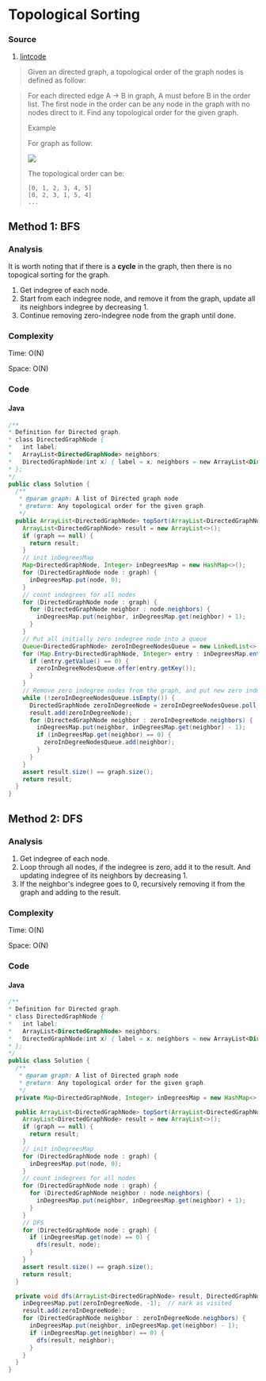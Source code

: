 # Topological Sorting
### Source 
1. [lintcode](http://www.lintcode.com/en/problem/topological-sorting/)

> Given an directed graph, a topological order of the graph nodes is defined as follow:
 
> For each directed edge A -> B in graph, A must before B in the order list.
> The first node in the order can be any node in the graph with no nodes direct to it.
> Find any topological order for the given graph.
> 
> Example
> 
> For graph as follow:
> 
> ![](https://encrypted-tbn0.gstatic.com/images?q=tbn:ANd9GcThE9AgZZszyhwe0o9qpp3VyizdIj9kWwMY50HiQEysXvkSLsoZ)
> 
> The topological order can be:
> 
> ```
> [0, 1, 2, 3, 4, 5]
> [0, 2, 3, 1, 5, 4]
> ...
> ```

## Method 1: BFS
### Analysis
It is worth noting that if there is a **cycle** in the graph, then there is no topogical sorting for the graph.

1. Get indegree of each node. 
2. Start from each indegree node, and remove it from the graph, update all its neighbors indegree by decreasing 1. 
3. Continue removing zero-indegree node from the graph until done.

### Complexity
Time: O(N)

Space: O(N)

### Code
#### Java
```java
/**
* Definition for Directed graph.
* class DirectedGraphNode {
*   int label;
*   ArrayList<DirectedGraphNode> neighbors;
*   DirectedGraphNode(int x) { label = x; neighbors = new ArrayList<DirectedGraphNode>(); }
* };
*/
public class Solution {
  /**
   * @param graph: A list of Directed graph node
   * @return: Any topological order for the given graph.
   */    
  public ArrayList<DirectedGraphNode> topSort(ArrayList<DirectedGraphNode> graph) {
    ArrayList<DirectedGraphNode> result = new ArrayList<>();
    if (graph == null) {
      return result;
    }
    // init inDegreesMap
    Map<DirectedGraphNode, Integer> inDegreesMap = new HashMap<>();
    for (DirectedGraphNode node : graph) {
      inDegreesMap.put(node, 0);
    }
    // count indegrees for all nodes
    for (DirectedGraphNode node : graph) {
      for (DirectedGraphNode neighbor : node.neighbors) {
        inDegreesMap.put(neighbor, inDegreesMap.get(neighbor) + 1);
      }
    }
    // Put all initially zero indegree node into a queue
    Queue<DirectedGraphNode> zeroInDegreeNodesQueue = new LinkedList<>();
    for (Map.Entry<DirectedGraphNode, Integer> entry : inDegreesMap.entrySet()) {
      if (entry.getValue() == 0) {
        zeroInDegreeNodesQueue.offer(entry.getKey());
      }
    }
    // Remove zero indegree nodes from the graph, and put new zero indegree node into queue.
    while (!zeroInDegreeNodesQueue.isEmpty()) {
      DirectedGraphNode zeroInDegreeNode = zeroInDegreeNodesQueue.poll();
      result.add(zeroInDegreeNode);
      for (DirectedGraphNode neighbor : zeroInDegreeNode.neighbors) {
        inDegreesMap.put(neighbor, inDegreesMap.get(neighbor) - 1);
        if (inDegreesMap.get(neighbor) == 0) {
          zeroInDegreeNodesQueue.add(neighbor);
        }
      }
    }
    assert result.size() == graph.size();
    return result;
  }
}
```

## Method 2: DFS
### Analysis
1. Get indegree of each node. 
2. Loop through all nodes, if the indegree is zero, add it to the result. And updating indegree of its neighbors by decreasing 1. 
3. If the neighbor's indegree goes to 0, recursively removing it from the graph and adding to the result.

### Complexity
Time: O(N)

Space: O(N)

### Code
#### Java
```java
/**
* Definition for Directed graph.
* class DirectedGraphNode {
*   int label;
*   ArrayList<DirectedGraphNode> neighbors;
*   DirectedGraphNode(int x) { label = x; neighbors = new ArrayList<DirectedGraphNode>(); }
* };
*/
public class Solution {
  /**
   * @param graph: A list of Directed graph node
   * @return: Any topological order for the given graph.
   */    
  private Map<DirectedGraphNode, Integer> inDegreesMap = new HashMap<>();

  public ArrayList<DirectedGraphNode> topSort(ArrayList<DirectedGraphNode> graph) {
    ArrayList<DirectedGraphNode> result = new ArrayList<>();
    if (graph == null) {
      return result;
    }
    // init inDegreesMap
    for (DirectedGraphNode node : graph) {
      inDegreesMap.put(node, 0);
    }
    // count indegrees for all nodes
    for (DirectedGraphNode node : graph) {
      for (DirectedGraphNode neighbor : node.neighbors) {
        inDegreesMap.put(neighbor, inDegreesMap.get(neighbor) + 1);
      }
    }
    // DFS
    for (DirectedGraphNode node : graph) {
      if (inDegreesMap.get(node) == 0) {
        dfs(result, node);
      }
    }
    assert result.size() == graph.size();
    return result;
  }

  private void dfs(ArrayList<DirectedGraphNode> result, DirectedGraphNode zeroInDegreeNode) {
    inDegreesMap.put(zeroInDegreeNode, -1);  // mark as visited
    result.add(zeroInDegreeNode);
    for (DirectedGraphNode neighbor : zeroInDegreeNode.neighbors) {
      inDegreesMap.put(neighbor, inDegreesMap.get(neighbor) - 1);
      if (inDegreesMap.get(neighbor) == 0) {
        dfs(result, neighbor);
      }
    }
  }
}
```
